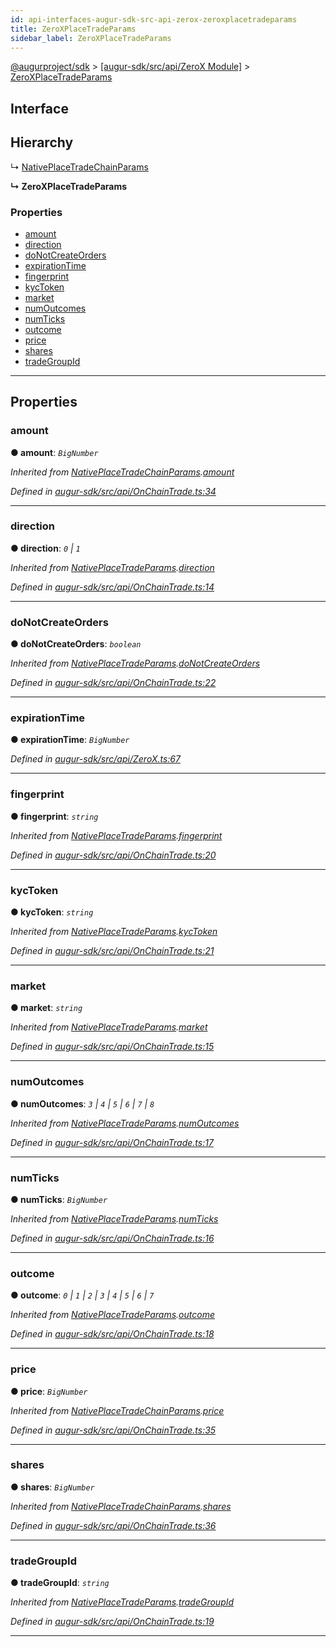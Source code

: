 ```yaml
---
id: api-interfaces-augur-sdk-src-api-zerox-zeroxplacetradeparams
title: ZeroXPlaceTradeParams
sidebar_label: ZeroXPlaceTradeParams
---
```


[@augurproject/sdk](api-readme.md) > [[augur-sdk/src/api/ZeroX Module]](api-modules-augur-sdk-src-api-zerox-module.md) > [ZeroXPlaceTradeParams](api-interfaces-augur-sdk-src-api-zerox-zeroxplacetradeparams.md)

## Interface

## Hierarchy

↳  [NativePlaceTradeChainParams](api-interfaces-augur-sdk-src-api-onchaintrade-nativeplacetradechainparams.md)

**↳ ZeroXPlaceTradeParams**

### Properties

* [amount](api-interfaces-augur-sdk-src-api-zerox-zeroxplacetradeparams.md#amount)
* [direction](api-interfaces-augur-sdk-src-api-zerox-zeroxplacetradeparams.md#direction)
* [doNotCreateOrders](api-interfaces-augur-sdk-src-api-zerox-zeroxplacetradeparams.md#donotcreateorders)
* [expirationTime](api-interfaces-augur-sdk-src-api-zerox-zeroxplacetradeparams.md#expirationtime)
* [fingerprint](api-interfaces-augur-sdk-src-api-zerox-zeroxplacetradeparams.md#fingerprint)
* [kycToken](api-interfaces-augur-sdk-src-api-zerox-zeroxplacetradeparams.md#kyctoken)
* [market](api-interfaces-augur-sdk-src-api-zerox-zeroxplacetradeparams.md#market)
* [numOutcomes](api-interfaces-augur-sdk-src-api-zerox-zeroxplacetradeparams.md#numoutcomes)
* [numTicks](api-interfaces-augur-sdk-src-api-zerox-zeroxplacetradeparams.md#numticks)
* [outcome](api-interfaces-augur-sdk-src-api-zerox-zeroxplacetradeparams.md#outcome)
* [price](api-interfaces-augur-sdk-src-api-zerox-zeroxplacetradeparams.md#price)
* [shares](api-interfaces-augur-sdk-src-api-zerox-zeroxplacetradeparams.md#shares)
* [tradeGroupId](api-interfaces-augur-sdk-src-api-zerox-zeroxplacetradeparams.md#tradegroupid)

---

## Properties

<a id="amount"></a>

###  amount

**● amount**: *`BigNumber`*

*Inherited from [NativePlaceTradeChainParams](api-interfaces-augur-sdk-src-api-onchaintrade-nativeplacetradechainparams.md).[amount](api-interfaces-augur-sdk-src-api-onchaintrade-nativeplacetradechainparams.md#amount)*

*Defined in [augur-sdk/src/api/OnChainTrade.ts:34](https://github.com/AugurProject/augur/blob/0787bf1a23/packages/augur-sdk/src/api/OnChainTrade.ts#L34)*

___
<a id="direction"></a>

###  direction

**● direction**: *`0` \| `1`*

*Inherited from [NativePlaceTradeParams](api-interfaces-augur-sdk-src-api-onchaintrade-nativeplacetradeparams.md).[direction](api-interfaces-augur-sdk-src-api-onchaintrade-nativeplacetradeparams.md#direction)*

*Defined in [augur-sdk/src/api/OnChainTrade.ts:14](https://github.com/AugurProject/augur/blob/0787bf1a23/packages/augur-sdk/src/api/OnChainTrade.ts#L14)*

___
<a id="donotcreateorders"></a>

###  doNotCreateOrders

**● doNotCreateOrders**: *`boolean`*

*Inherited from [NativePlaceTradeParams](api-interfaces-augur-sdk-src-api-onchaintrade-nativeplacetradeparams.md).[doNotCreateOrders](api-interfaces-augur-sdk-src-api-onchaintrade-nativeplacetradeparams.md#donotcreateorders)*

*Defined in [augur-sdk/src/api/OnChainTrade.ts:22](https://github.com/AugurProject/augur/blob/0787bf1a23/packages/augur-sdk/src/api/OnChainTrade.ts#L22)*

___
<a id="expirationtime"></a>

###  expirationTime

**● expirationTime**: *`BigNumber`*

*Defined in [augur-sdk/src/api/ZeroX.ts:67](https://github.com/AugurProject/augur/blob/0787bf1a23/packages/augur-sdk/src/api/ZeroX.ts#L67)*

___
<a id="fingerprint"></a>

###  fingerprint

**● fingerprint**: *`string`*

*Inherited from [NativePlaceTradeParams](api-interfaces-augur-sdk-src-api-onchaintrade-nativeplacetradeparams.md).[fingerprint](api-interfaces-augur-sdk-src-api-onchaintrade-nativeplacetradeparams.md#fingerprint)*

*Defined in [augur-sdk/src/api/OnChainTrade.ts:20](https://github.com/AugurProject/augur/blob/0787bf1a23/packages/augur-sdk/src/api/OnChainTrade.ts#L20)*

___
<a id="kyctoken"></a>

###  kycToken

**● kycToken**: *`string`*

*Inherited from [NativePlaceTradeParams](api-interfaces-augur-sdk-src-api-onchaintrade-nativeplacetradeparams.md).[kycToken](api-interfaces-augur-sdk-src-api-onchaintrade-nativeplacetradeparams.md#kyctoken)*

*Defined in [augur-sdk/src/api/OnChainTrade.ts:21](https://github.com/AugurProject/augur/blob/0787bf1a23/packages/augur-sdk/src/api/OnChainTrade.ts#L21)*

___
<a id="market"></a>

###  market

**● market**: *`string`*

*Inherited from [NativePlaceTradeParams](api-interfaces-augur-sdk-src-api-onchaintrade-nativeplacetradeparams.md).[market](api-interfaces-augur-sdk-src-api-onchaintrade-nativeplacetradeparams.md#market)*

*Defined in [augur-sdk/src/api/OnChainTrade.ts:15](https://github.com/AugurProject/augur/blob/0787bf1a23/packages/augur-sdk/src/api/OnChainTrade.ts#L15)*

___
<a id="numoutcomes"></a>

###  numOutcomes

**● numOutcomes**: *`3` \| `4` \| `5` \| `6` \| `7` \| `8`*

*Inherited from [NativePlaceTradeParams](api-interfaces-augur-sdk-src-api-onchaintrade-nativeplacetradeparams.md).[numOutcomes](api-interfaces-augur-sdk-src-api-onchaintrade-nativeplacetradeparams.md#numoutcomes)*

*Defined in [augur-sdk/src/api/OnChainTrade.ts:17](https://github.com/AugurProject/augur/blob/0787bf1a23/packages/augur-sdk/src/api/OnChainTrade.ts#L17)*

___
<a id="numticks"></a>

###  numTicks

**● numTicks**: *`BigNumber`*

*Inherited from [NativePlaceTradeParams](api-interfaces-augur-sdk-src-api-onchaintrade-nativeplacetradeparams.md).[numTicks](api-interfaces-augur-sdk-src-api-onchaintrade-nativeplacetradeparams.md#numticks)*

*Defined in [augur-sdk/src/api/OnChainTrade.ts:16](https://github.com/AugurProject/augur/blob/0787bf1a23/packages/augur-sdk/src/api/OnChainTrade.ts#L16)*

___
<a id="outcome"></a>

###  outcome

**● outcome**: *`0` \| `1` \| `2` \| `3` \| `4` \| `5` \| `6` \| `7`*

*Inherited from [NativePlaceTradeParams](api-interfaces-augur-sdk-src-api-onchaintrade-nativeplacetradeparams.md).[outcome](api-interfaces-augur-sdk-src-api-onchaintrade-nativeplacetradeparams.md#outcome)*

*Defined in [augur-sdk/src/api/OnChainTrade.ts:18](https://github.com/AugurProject/augur/blob/0787bf1a23/packages/augur-sdk/src/api/OnChainTrade.ts#L18)*

___
<a id="price"></a>

###  price

**● price**: *`BigNumber`*

*Inherited from [NativePlaceTradeChainParams](api-interfaces-augur-sdk-src-api-onchaintrade-nativeplacetradechainparams.md).[price](api-interfaces-augur-sdk-src-api-onchaintrade-nativeplacetradechainparams.md#price)*

*Defined in [augur-sdk/src/api/OnChainTrade.ts:35](https://github.com/AugurProject/augur/blob/0787bf1a23/packages/augur-sdk/src/api/OnChainTrade.ts#L35)*

___
<a id="shares"></a>

###  shares

**● shares**: *`BigNumber`*

*Inherited from [NativePlaceTradeChainParams](api-interfaces-augur-sdk-src-api-onchaintrade-nativeplacetradechainparams.md).[shares](api-interfaces-augur-sdk-src-api-onchaintrade-nativeplacetradechainparams.md#shares)*

*Defined in [augur-sdk/src/api/OnChainTrade.ts:36](https://github.com/AugurProject/augur/blob/0787bf1a23/packages/augur-sdk/src/api/OnChainTrade.ts#L36)*

___
<a id="tradegroupid"></a>

###  tradeGroupId

**● tradeGroupId**: *`string`*

*Inherited from [NativePlaceTradeParams](api-interfaces-augur-sdk-src-api-onchaintrade-nativeplacetradeparams.md).[tradeGroupId](api-interfaces-augur-sdk-src-api-onchaintrade-nativeplacetradeparams.md#tradegroupid)*

*Defined in [augur-sdk/src/api/OnChainTrade.ts:19](https://github.com/AugurProject/augur/blob/0787bf1a23/packages/augur-sdk/src/api/OnChainTrade.ts#L19)*

___

